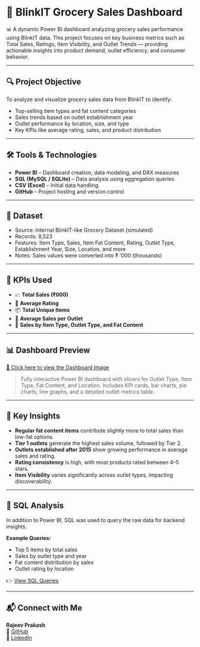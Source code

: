 # 🧾 BlinkIT Grocery Sales Dashboard

📊 A dynamic Power BI dashboard analyzing grocery sales performance using BlinkIT data. This project focuses on key business metrics such as Total Sales, Ratings, Item Visibility, and Outlet Trends — providing actionable insights into product demand, outlet efficiency, and consumer behavior.

---

## 🔍 Project Objective

To analyze and visualize grocery sales data from BlinkIT to identify:
- Top-selling item types and fat content categories
- Sales trends based on outlet establishment year
- Outlet performance by location, size, and type
- Key KPIs like average rating, sales, and product distribution

---

## 🛠️ Tools & Technologies

- **Power BI** – Dashboard creation, data modeling, and DAX measures
- **SQL (MySQL / SQLite)** – Data analysis using aggregation queries
- **CSV (Excel)** – Initial data handling
- **GitHub** – Project hosting and version control

---

## 📂 Dataset

- Source: Internal BlinkIT-like Grocery Dataset (simulated)
- Records: 8,523
- Features: Item Type, Sales, Item Fat Content, Rating, Outlet Type, Establishment Year, Size, Location, and more
- Notes: Sales values were converted into ₹ '000 (thousands)

---

## 🧮 KPIs Used

- 📈 **Total Sales (₹000)**  
- 🌟 **Average Rating**  
- 📦 **Total Unique Items**  
- 🧾 **Average Sales per Outlet**  
- 🛒 **Sales by Item Type, Outlet Type, and Fat Content**

---

## 📊 Dashboard Preview

[🔗 Click here to view the Dashboard Image](https://github.com/Grajeevgithub/blinkit/blob/main/blink%20it/images/blinkit.png)

> Fully interactive Power BI dashboard with slicers for Outlet Type, Item Type, Fat Content, and Location. Includes KPI cards, bar charts, pie charts, line graphs, and a detailed outlet metrics table.

---

## 📌 Key Insights

- **Regular fat content items** contribute slightly more to total sales than low-fat options.
- **Tier 1 outlets** generate the highest sales volume, followed by Tier 2.
- **Outlets established after 2015** show growing performance in average sales and rating.
- **Rating consistency** is high, with most products rated between 4–5 stars.
- **Item Visibility** varies significantly across outlet types, impacting discoverability.

---

## 🧮 SQL Analysis

In addition to Power BI, SQL was used to query the raw data for backend insights.

**Example Queries:**
- Top 5 items by total sales  
- Sales by outlet type and year  
- Fat content distribution by sales  
- Outlet rating by location

👉 [View SQL Queries](../main/blink%20it/BlinkIT_SQL_Queries.sql)

---

## 📬 Connect with Me

**Rajeev Prakash**  
🔗 [GitHub](https://github.com/Grajeevgithub)  
🔗 [LinkedIn]([https://www.linkedin.com/in/your-profile](https://www.linkedin.com/in/giramoni-rajeev-prakash-29072ba6?lipi=urn%3Ali%3Apage%3Ad_flagship3_profile_view_base_contact_details%3BhR8whxTdRN2RRCmBe%2FR2OQ%3D%3D))  

